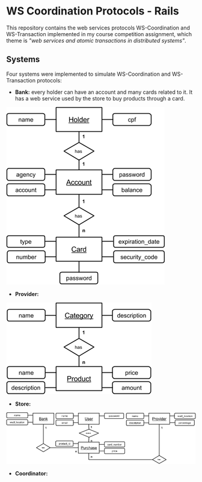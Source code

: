# WS Coordination Protocols - Rails
This repository contains the web services protocols WS-Coordination and WS-Transaction implemented in my course competition assignment, which theme is *"web services and atomic transactions in distributed systems"*.

## Systems
Four systems were implemented to simulate WS-Coordination and WS-Transaction protocols:
* **Bank:** every holder can have an account and many cards related to it. It has a web service used by the store to buy products through a card.

![Bank model](img/bank.png)

* **Provider:**

![Provider model](img/provider.png)

* **Store:**

![Store model](img/store.png)

* **Coordinator:**
